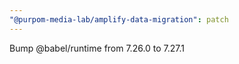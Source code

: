 ```yaml
---
"@purpom-media-lab/amplify-data-migration": patch
---
```


Bump @babel/runtime from 7.26.0 to 7.27.1
